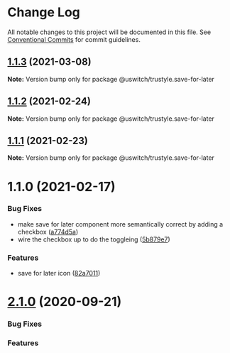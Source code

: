 # Change Log

All notable changes to this project will be documented in this file.
See [Conventional Commits](https://conventionalcommits.org) for commit guidelines.

## [1.1.3](https://github.com/uswitch/trustyle/compare/@uswitch/trustyle.save-for-later@1.1.2...@uswitch/trustyle.save-for-later@1.1.3) (2021-03-08)

**Note:** Version bump only for package @uswitch/trustyle.save-for-later





## [1.1.2](https://github.com/uswitch/trustyle/compare/@uswitch/trustyle.save-for-later@1.1.0...@uswitch/trustyle.save-for-later@1.1.2) (2021-02-24)

**Note:** Version bump only for package @uswitch/trustyle.save-for-later






## [1.1.1](https://github.com/uswitch/trustyle/compare/@uswitch/trustyle.save-for-later@1.1.0...@uswitch/trustyle.save-for-later@1.1.1) (2021-02-23)

**Note:** Version bump only for package @uswitch/trustyle.save-for-later





# 1.1.0 (2021-02-17)


### Bug Fixes

* make save for later component more semantically correct by adding a checkbox ([a774d5a](https://github.com/uswitch/trustyle/commit/a774d5a))
* wire the checkbox up to do the toggleing ([5b879e7](https://github.com/uswitch/trustyle/commit/5b879e7))


### Features

* save for later icon ([82a7011](https://github.com/uswitch/trustyle/commit/82a7011))





# [2.1.0](https://github.com/uswitch/trustyle/compare/@uswitch/trustyle.icon-tile@2.0.2...@uswitch/trustyle.icon-tile@2.1.0) (2020-09-21)

### Bug Fixes

### Features

